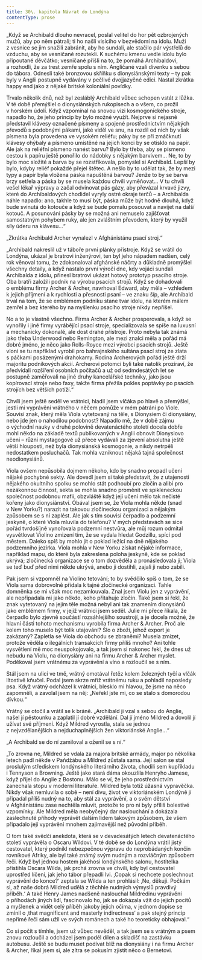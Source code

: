```yaml
---
title: 30\. kapitola Návrat do Londýna
contentType: prose
---
```


  

„Když se Archibald dlouho nevracel, poslal velitel do hor pět ozbrojených mužů, aby po něm pátrali; ti ho našli visícího v bezvědomí na idolu. Muži z vesnice se jim snažili zabránit, aby ho sundali, ale stačilo pár výstřelů do vzduchu, aby se vesničané rozutekli. K suchému kmenu vedle idolu bylo připoutané děvčátko; vesničané přišli na to, že pomáhá Archibaldovi, a rozhodli, že za trest zemře spolu s ním. Angličané vzali dívenku s sebou do tábora. Odnesli také bronzovou skříňku s dionysiánskými texty – ty pak byly v Anglii postupně vydávány v pečlivé dvojjazyčné edici. Nastal zkrátka happy end jako z nějaké britské koloniální povídky.

Trvalo několik dnů, než byl zesláblý Archibald vůbec schopen vstát z lůžka. V té době přemýšlel o dionysiánských rukopisech a o všem, co prožil v horském údolí. Když vzpomínal na snovou vizi kosmogonického stroje, napadlo ho, že jeho princip by bylo možné využít. Nejprve si nejasně představil klávesy označené písmeny a spojené prostřednictvím nějakých převodů s podobnými pákami, jaké viděl ve snu, na rozdíl od nich by však písmena byla provedena ve vysokém reliéfu; páky by se při zmáčknutí klávesy ohýbaly a písmeno umístěné na jejich konci by se otisklo na papír. Ale jak na reliéfní písmeno nanést barvu? Bylo by třeba, aby se písmeno cestou k papíru ještě ponořilo do nádobky s nějakým barvivem… Ne, to by bylo moc složité a barva by se rozstřikovala, pomyslel si Archibald. Lepší by bylo, kdyby reliéf pokaždé přejel štětec. A nešlo by to udělat tak, že by mezi typy a papír byla vložena páska napuštěná barvou? Jenže to by se barva brzy setřela a páska by se musela každou chvíli vyměňovat… V tu chvíli vešel lékař výpravy a začal odvinovat pás gázy, aby převázal krvavé jizvy, které do Archibaldových chodidel vyryly ostré okraje terčů – a Archibalda náhle napadlo: ano, takhle to musí být, páska může být hodně dlouhá, když bude svinutá do kotouče a když se bude pomalu posouvat a navíjet na další kotouč. A posunování pásky by se možná ani nemuselo zajišťovat samostatným pohybem ruky, ale jen zvláštním převodem, který by využil síly úderu na klávesu…“

„Zkrátka Archibald Archer vynalezl v Afghánistánu psací stroj.“

„Archibald nakreslil už v táboře první plánky přístroje. Když se vrátil do Londýna, ukázal je bratrovi inženýrovi, ten byl jeho nápadem nadšen, celý rok věnoval tomu, že zdokonaloval afghánské náčrty a důkladně promýšlel všechny detaily, a když nastalo první výročí dne, kdy vojáci sundali Archibalda z idolu, přinesl bratrovi ukázat hotový prototyp psacího stroje. Oba bratři založili podnik na výrobu psacích strojů. Když se dohadovali o emblému firmy Archer & Archer, navrhoval Edward, aby měla – vzhledem k jejich příjmení a k rychlosti a přesnosti psaní – ve znaku šíp, ale Archibald trval na tom, že se emblémem podniku stane tvar idolu, na kterém málem zemřel a bez kterého by na myšlenku psacího stroje nikdy nepřišel.

No a to je vlastně všechno. Firma Archer & Archer prosperovala, a když se vynořily i jiné firmy vyrábějící psací stroje, specializovala se spíše na luxusní a mechanicky dokonalé, ale dost drahé přístroje. Proto nebyla tak známá jako třeba Underwood nebo Remington, ale mezi znalci měla a pořád má dobré jméno, je něco jako Rolls-Royce mezi výrobci psacích strojů. Ještě vloni se tu například vyrobil pro bahrajnského sultána psací stroj ze zlata s páčkami posázenými drahokamy. Rodina Archerových pořád ještě drží majoritu podnikových akcií. Archerovi potomci byli také natolik prozíraví, že předvídali rozšíření osobních počítačů a už od sedmdesátých let se postupně zaměřovali na jiné druhy kancelářské techniky, jako jsou kopírovací stroje nebo faxy, takže firma přežila pokles poptávky po psacích strojích bez větších potíží.“

Chvíli jsem ještě seděl ve vrátnici, hladil jsem vlčáka po hlavě a přemýšlel, jestli mi vyprávění vrátného v něčem pomůže v mém pátrání po Viole. Souvisí znak, který měla Viola vytetovaný na těle, s Dionysiem či dionysiány, nebo jde jen o nahodilou podobnost? Napadlo mě, že v době zájmu o východní nauky v druhé polovině devatenáctého století docela dobře mohl někdo na základě textů publikovaných v Anglii obnovit Dionysiovo učení – různí mystagogové už přece vydávali za zjevení absolutna ještě větší hlouposti, než byla dionysiánská kosmogonie, a nikdy netrpěli nedostatkem posluchačů. Tak mohla vzniknout nějaká tajná společnost neodionysiánů.

Viola ovšem nepůsobila dojmem někoho, kdo by snadno propadl učení nějaké pochybné sekty. Ale dovedl jsem si také představit, že z utajenosti nějakého okultního spolku se mohlo stát podhoubí pro zločin a alibi pro nezákonnou činnost, sekta se mohla snadno proměnit ve spikleneckou společnost podobnou mafii, obzvláště když její učení mělo tak nečisté kořeny jako dionysiánství. Obával jsem se, že Viola mohla někde (snad v New Yorku?) narazit na takovou zločineckou organizaci a nějakým způsobem se s ní zaplést. Ale jak s tím souvisí čerpadlo a podzemní jeskyně, o které Viola mluvila do telefonu? V mých představách se sice pořád tvrdošíjně vynořovala podzemní nestvůra, ale můj rozum odmítal vysvětlovat Violino zmizení tím, že se vydala hledat Godzillu, spící pod městem. Daleko spíš by mohlo jít o poklad ležící na dně nějakého podzemního jezírka. Viola mohla v New Yorku získat nějaké informace, například mapu, do které byla zakreslena poloha jeskyně, kde se poklad ukrývá; zločinecká organizace se o tom dozvěděla a pronásledovala ji; Viola se teď buď před nimi někde ukrývá, anebo ji dostihli, zajali ji nebo zabili.

Pak jsem si vzpomněl na Violino tetování; to by svědčilo spíš o tom, že se Viola sama dobrovolně přidala k tajné zločinecké organizaci. Tahle domněnka se mi však moc nezamlouvala. Znal jsem Violu jen z vyprávění, ale nepřipadala mi jako někdo, koho přitahuje zločin. Také jsem si řekl, že znak vytetovaný na jejím těle možná nebyl ani tak znamením dionysiánů jako emblémem firmy, v jejíž vrátnici jsem seděl. Julie mi přece říkala, že čerpadlo bylo zjevně součástí rozsáhlejšího soustrojí, a je docela možné, že hlavní části tohoto mechanismu vyrobila firma Archer & Archer. Proč ale kolem toho muselo být tolik utajování? Šlo o zboží, jehož export je zakázaný? Zapletla se Viola do obchodu se zbraněmi? Musela zmizet, protože věděla o ilegálních transakcích firmy příliš mnoho? Ani tohle vysvětlení mě moc neuspokojovalo, a tak jsem si nakonec řekl, že dnes už nebudu na Violu, na dionysiány ani na firmu Archer & Archer myslet. Poděkoval jsem vrátnému za vyprávění a víno a rozloučil se s ním.

Stál jsem na ulici ve tmě, vrátný omotával řetěz kolem železných tyčí a vlčák lítostivě kňučel. Podal jsem skrze mříž vrátnému ruku a pohladil naposledy psa. Když vrátný odcházel k vrátnici, blesklo mi hlavou, že jsme na něco zapomněli, a zavolal jsem na něj: „Neřekl jste mi, co se stalo s domorodou dívkou.“

Vrátný se otočil a vrátil se k bráně. „Archibald ji vzal s sebou do Anglie, našel jí pěstounku a zaplatil jí dobré vzdělání. Dal jí jméno Mildred a dovolil jí užívat své příjmení. Když Mildred vyrostla, stala se jednou z nejvzdělanějších a nejduchaplnějších žen viktoriánské Anglie…“

„A Archibald se do ní zamiloval a oženil se s ní.“

„To zrovna ne, Mildred se vdala za majora britské armády, major po několika letech padl někde v Paňdžábu a Mildred zůstala sama. Její salon se stal proslulým střediskem londýnského literárního života, chodili sem kupříkladu i Tennyson a Browning. Ještě jako stará dáma okouzlila Henryho Jamese, když přijel do Anglie z Bostonu. Málo se ví, že jeho prostřednictvím zanechala stopu v moderní literatuře. Mildred byla totiž úžasná vypravěčka. Nikdy však nemluvila o sobě – není divu, život ve viktoriánském Londýně jí připadal příliš nudný na to, aby stál za vyprávění, a o svém dětství v Afghánistánu zase nechtěla mluvit, protože to pro ni byly příliš bolestivé vzpomínky. Ale Mildred měla neobyčejný dar naslouchání a dokázala zaslechnuté příhody vyprávět dalším lidem takovým způsobem, že všem připadalo její vyprávění mnohem zajímavější než původní příběh.

O tom také svědčí anekdota, která se v devadesátých letech devatenáctého století vyprávěla o Oscaru Wildovi. V té době se do Londýna vrátil jistý cestovatel, který podnikl nebezpečnou výpravu do neprobádaných končin rovníkové Afriky, ale byl také známý svým nudným a rozvláčným způsobem řeči. Když byl jednou hostem jakéhosi londýnského salonu, hostitelka přistihla Oscara Wilda, jak prchá zrovna ve chvíli, kdy byl cestovatel uprostřed líčení, jak jeho tábor přepadli lvi. ‚Copak si nechcete poslechnout vyprávění do konce?‘ zeptala se Wilda a ten prohlásil: ‚Ne, děkuji. Počkám si, až naše dobrá Mildred udělá z těchhle nudných výmyslů pravdivý příběh.‘ A také Henry James nadšeně naslouchal Mildredinu vyprávění o příhodách jiných lidí, fascinovalo ho, jak se dokázala vžít do jejich pocitů a myšlenek a vidět celý příběh jakoby jejich očima, v jednom dopise se zmínil o ‚that magnificent and masterly indirectness‘ a pak stejný princip nepřímé řeči sám užil ve svých románech a také ho teoreticky obhajoval.“

Co si počít s tímhle, jsem už vůbec nevěděl, a tak jsem se s vrátným a psem znovu rozloučil a odcházel jsem podél dílen a skladišť na zastávku autobusu. Ještě se budu muset podívat blíž na dionysiány i na firmu Archer & Archer, říkal jsem si, ale zítra se pokusím zjistit něco o Bernetovi.
